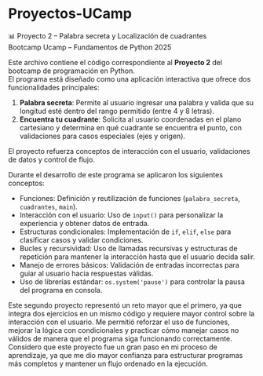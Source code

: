 # Proyectos-UCamp  
📊 Proyecto 2 – Palabra secreta y Localización de cuadrantes  
Bootcamp Ucamp – Fundamentos de Python 2025  

Este archivo contiene el código correspondiente al **Proyecto 2** del bootcamp de programación en Python.  
El programa está diseñado como una aplicación interactiva que ofrece dos funcionalidades principales:  

1. **Palabra secreta**: Permite al usuario ingresar una palabra y valida que su longitud esté dentro del rango permitido (entre 4 y 8 letras).  
2. **Encuentra tu cuadrante**: Solicita al usuario coordenadas en el plano cartesiano y determina en qué cuadrante se encuentra el punto, con validaciones para casos especiales (ejes y origen).  

El proyecto refuerza conceptos de interacción con el usuario, validaciones de datos y control de flujo.  

Durante el desarrollo de este programa se aplicaron los siguientes conceptos:

- Funciones: Definición y reutilización de funciones (`palabra_secreta`, `cuadrantes`, `main`).  
- Interacción con el usuario: Uso de `input()` para personalizar la experiencia y obtener datos de entrada.  
- Estructuras condicionales: Implementación de `if`, `elif`, `else` para clasificar casos y validar condiciones.  
- Bucles y recursividad: Uso de llamadas recursivas y estructuras de repetición para mantener la interacción hasta que el usuario decida salir.  
- Manejo de errores básicos: Validación de entradas incorrectas para guiar al usuario hacia respuestas válidas.  
- Uso de librerías estándar: `os.system('pause')` para controlar la pausa del programa en consola.

Este segundo proyecto representó un reto mayor que el primero, ya que integra dos ejercicios en un mismo código y requiere mayor control sobre la interacción con el usuario.
Me permitió reforzar el uso de funciones, mejorar la lógica con condicionales y practicar cómo manejar casos no válidos de manera que el programa siga funcionando correctamente.
Considero que este proyecto fue un gran paso en mi proceso de aprendizaje, ya que me dio mayor confianza para estructurar programas más completos y mantener un flujo ordenado en la ejecución.

